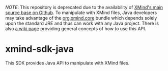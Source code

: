 *NOTE*: This repository is deprecated due to the availability of [XMind's main source base on Github](https://github.com/xmindltd/xmind/). To manipulate with XMind files, Java developers may take advantage of the [org.xmind.core](https://github.com/xmindltd/xmind/tree/master/bundles/org.xmind.core) bundle which depends solely upon the standard JRE and thus can work with any Java project. There is also [a wiki page](https://github.com/xmindltd/xmind/wiki/UsingXmindAPI) providing general concepts of how to use this API.


xmind-sdk-java
==============

This SDK provides Java API to manipulate with XMind files.
